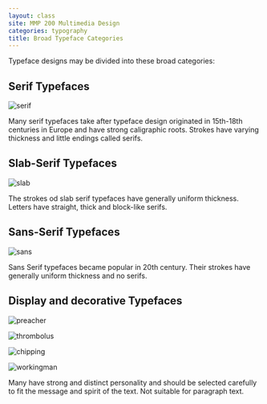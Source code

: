 ```yaml
---
layout: class
site: MMP 200 Multimedia Design
categories: typography
title: Broad Typeface Categories
---
```


Typeface designs may be divided into these broad categories:


**Serif Typefaces**
------------

![serif]({{site.url}}/mmp200/assets/serif.png)

Many serif typefaces take after typeface design originated in 15th-18th centuries in Europe and have strong caligraphic roots. Strokes have varying thickness and little endings called serifs.


**Slab-Serif Typefaces**
-----------
![slab]({{site.url}}/mmp200/assets/slab.png)

The strokes od slab serif typefaces have generally uniform thickness. Letters have straight, thick and block-like serifs.


**Sans-Serif Typefaces**
-----------
![sans]({{site.url}}/mmp200/assets/sans.png)

Sans Serif typefaces became popular in 20th century. Their strokes have generally uniform thickness and no serifs.


**Display and decorative Typefaces**
------------
![preacher]({{site.url}}/mmp200/assets/preacher.png)

![thrombolus]({{site.url}}/mmp200/assets/thrombolus.png)

![chipping]({{site.url}}/mmp200/assets/chipping.png)

![workingman]({{site.url}}/mmp200/assets/workingman.png)

Many have strong and distinct personality and should be selected carefully to fit the message and spirit of the text. Not suitable for paragraph text.
